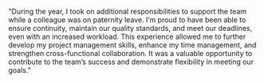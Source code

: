 "During the year, I took on additional responsibilities to support the team while a colleague was on paternity leave. I’m proud to have been able to ensure continuity, maintain our quality standards, and meet our deadlines, even with an increased workload. This experience allowed me to further develop my project management skills, enhance my time management, and strengthen cross-functional collaboration. It was a valuable opportunity to contribute to the team’s success and demonstrate flexibility in meeting our goals."
